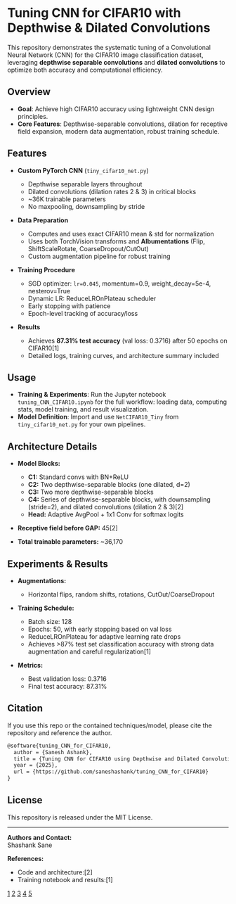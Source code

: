 # Tuning CNN for CIFAR10 with Depthwise & Dilated Convolutions

This repository demonstrates the systematic tuning of a Convolutional Neural Network (CNN) for the CIFAR10 image classification dataset, leveraging **depthwise separable convolutions** and **dilated convolutions** to optimize both accuracy and computational efficiency.

## Overview

- **Goal**: Achieve high CIFAR10 accuracy using lightweight CNN design principles.
- **Core Features**: Depthwise-separable convolutions, dilation for receptive field expansion, modern data augmentation, robust training schedule.

## Features

- **Custom PyTorch CNN** (`tiny_cifar10_net.py`)
    - Depthwise separable layers throughout
    - Dilated convolutions (dilation rates 2 & 3) in critical blocks
    - ~36K trainable parameters
    - No maxpooling, downsampling by stride

- **Data Preparation**
    - Computes and uses exact CIFAR10 mean & std for normalization
    - Uses both TorchVision transforms and **Albumentations** (Flip, ShiftScaleRotate, CoarseDropout/CutOut)
    - Custom augmentation pipeline for robust training

- **Training Procedure**
    - SGD optimizer: `lr=0.045`, momentum=0.9, weight_decay=5e-4, nesterov=True
    - Dynamic LR: ReduceLROnPlateau scheduler
    - Early stopping with patience
    - Epoch-level tracking of accuracy/loss

- **Results**
    - Achieves **87.31% test accuracy** (val loss: 0.3716) after 50 epochs on CIFAR10[1]
    - Detailed logs, training curves, and architecture summary included


## Usage

- **Training & Experiments**: Run the Jupyter notebook `tuning_CNN_CIFAR10.ipynb` for the full workflow: loading data, computing stats, model training, and result visualization.
- **Model Definition**: Import and use `NetCIFAR10_Tiny` from `tiny_cifar10_net.py` for your own pipelines.

## Architecture Details

- **Model Blocks:**
    - **C1:** Standard convs with BN+ReLU
    - **C2:** Two depthwise-separable blocks (one dilated, d=2)
    - **C3:** Two more depthwise-separable blocks
    - **C4:** Series of depthwise-separable blocks, with downsampling (stride=2), and dilated convolutions (dilation 2 & 3)[2]
    - **Head:** Adaptive AvgPool + 1x1 Conv for softmax logits

- **Receptive field before GAP:** 45[2]
- **Total trainable parameters:** ~36,170

## Experiments & Results

- **Augmentations:**
    - Horizontal flips, random shifts, rotations, CutOut/CoarseDropout

- **Training Schedule:**
    - Batch size: 128
    - Epochs: 50, with early stopping based on val loss
    - ReduceLROnPlateau for adaptive learning rate drops
    - Achieves >87% test set classification accuracy with strong data augmentation and careful regularization[1]

- **Metrics:**
    - Best validation loss: 0.3716
    - Final test accuracy: 87.31%

## Citation

If you use this repo or the contained techniques/model, please cite the repository and reference the author.

```markdown
@software{tuning_CNN_for_CIFAR10,
  author = {Sanesh Ashank},
  title = {Tuning CNN for CIFAR10 using Depthwise and Dilated Convolutions},
  year = {2025},
  url = {https://github.com/saneshashank/tuning_CNN_for_CIFAR10}
}
```

## License

This repository is released under the MIT License.

***

**Authors and Contact:**  
Shashank Sane 

**References:**  
- Code and architecture:[2]
- Training notebook and results:[1]

[1](https://github.com/saneshashank/tuning_CNN_for_CIFAR10/blob/main/tuning_CNN_CIFAR10.ipynb)
[2](https://github.com/saneshashank/tuning_CNN_for_CIFAR10/blob/main/tiny_cifar10_net.py)
[3](https://github.com/saneshashank/tuning_CNN_for_CIFAR10)
[4](https://github.com/saneshashank/tuning_CNN_for_CIFAR10/blob/main/README.md)
[5](https://github.com/albumentations-team/albumentations)
